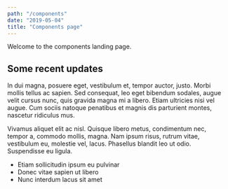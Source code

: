 ```yaml
---
path: "/components"
date: "2019-05-04"
title: "Components page"
---
```


Welcome to the components landing page.

## Some recent updates

In dui magna, posuere eget, vestibulum et, tempor auctor, justo. Morbi mollis tellus ac sapien. Sed consequat, leo eget bibendum sodales, augue velit cursus nunc, quis gravida magna mi a libero. Etiam ultricies nisi vel augue. Cum sociis natoque penatibus et magnis dis parturient montes, nascetur ridiculus mus.

Vivamus aliquet elit ac nisl. Quisque libero metus, condimentum nec, tempor a, commodo mollis, magna. Nam ipsum risus, rutrum vitae, vestibulum eu, molestie vel, lacus. Phasellus blandit leo ut odio. Suspendisse eu ligula.

- Etiam sollicitudin ipsum eu pulvinar
- Donec vitae sapien ut libero
- Nunc interdum lacus sit amet
